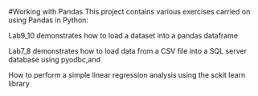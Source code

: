 #Working with Pandas
This project contains various exercises carried on using Pandas in Python:

Lab9_10 demonstrates how to load a dataset into a pandas dataframe

Lab7_8 demonstrates how to load data from a CSV file into a SQL server database using pyodbc,and

How to perform a simple linear regression analysis using the sckit learn library

